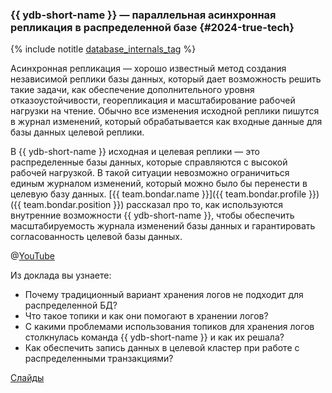 ### {{ ydb-short-name }} — параллельная асинхронная репликация в распределенной базе {#2024-true-tech}

{% include notitle [database_internals_tag](../../tags.md#database_internals) %}

Асинхронная репликация — хорошо известный метод создания независимой реплики базы данных, который дает возможность решить такие задачи, как обеспечение дополнительного уровня отказоустойчивости, георепликация и масштабирование рабочей нагрузки на чтение. Обычно все изменения исходной реплики пишутся в журнал изменений, который обрабатывается как входные данные для базы данных целевой реплики. 

В {{ ydb-short-name }} исходная и целевая реплики — это распределенные базы данных, которые справляются с высокой рабочей нагрузкой. В такой ситуации невозможно ограничиться единым журналом изменений, который можно было бы перенести в целевую базу данных. [{{ team.bondar.name }}]({{ team.bondar.profile }}) ({{ team.bondar.position }}) рассказал про то, как используются внутренние возможности {{ ydb-short-name }}, чтобы обеспечить  масштабируемость журнала изменений базы данных и гарантировать согласованность целевой базы данных.

@[YouTube](https://youtu.be/qrPF8Rjhh2c?si=u0uh6ywqrQ-7mxS5)

Из доклада вы узнаете:
* Почему традиционный вариант хранения логов не подходит для распределенной БД?
* Что такое топики и как они помогают в хранении логов?
* С какими проблемами использования топиков для хранения логов столкнулась команда {{ ydb-short-name }} и как их решала?
* Как обеспечить запись данных в целевой кластер при работе с распределенными транзакциями?

[Слайды](https://presentations.ydb.tech/2024/ru/mts_true_tech/presentation.pdf)